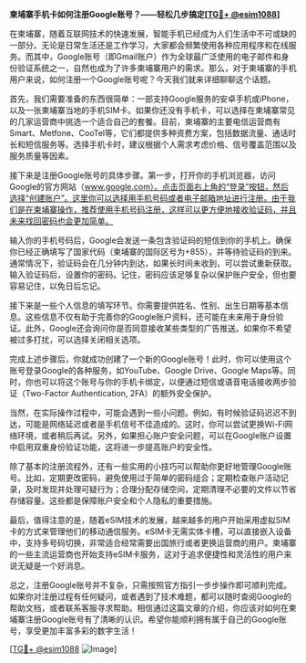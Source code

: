 **柬埔寨手机卡如何注册Google账号？——轻松几步搞定[[TG💪+ @esim1088](https://t.me/s/esim1088)]**

在柬埔寨，随着互联网技术的快速发展，智能手机已经成为人们生活中不可或缺的一部分。无论是日常生活还是工作学习，大家都会频繁使用各种应用程序和在线服务。而其中，Google账号（即Gmail账户）作为全球最广泛使用的电子邮件和身份验证系统之一，自然也成为了许多柬埔寨用户的需求。那么，对于柬埔寨的手机用户来说，如何注册一个Google账号呢？今天我们就来详细聊聊这个话题。

首先，我们需要准备的东西很简单：一部支持Google服务的安卓手机或iPhone，以及一张柬埔寨当地的手机SIM卡。如果你还没有手机卡，可以选择在柬埔寨常见的几家运营商中挑选一个适合自己的套餐。目前，柬埔寨的主要电信运营商有Smart、Metfone、CooTel等，它们都提供多种资费方案，包括数据流量、通话时长和短信服务等。选择手机卡时，建议根据个人需求考虑价格、信号覆盖范围以及服务质量等因素。

接下来是注册Google账号的具体步骤。第一步，打开你的手机浏览器，访问Google的官方网站（www.google.com）。点击页面右上角的“登录”按钮，然后选择“创建账户”。这里你可以选择用手机号码或者电子邮箱地址进行注册。由于我们是在柬埔寨操作，推荐使用手机号码注册，这样可以更方便地接收验证码，并且未来找回密码也会更加简单。

输入你的手机号码后，Google会发送一条包含验证码的短信到你的手机上。确保你已经正确填写了国家代码（柬埔寨的国际区号为+855），并等待验证码的到来。通常情况下，验证码会在几分钟内到达，如果长时间未收到，可以尝试重新获取。输入验证码后，设置你的密码。记住，密码应该足够复杂以保护账户安全，但也要容易记住，以免日后忘记。

接下来是一些个人信息的填写环节。你需要提供姓名、性别、出生日期等基本信息。这些信息不仅有助于完善你的Google账户资料，还可能在未来用于身份验证。此外，Google还会询问你是否同意接收某些类型的广告推送。如果你不希望被过多打扰，可以选择关闭相关选项。

完成上述步骤后，你就成功创建了一个新的Google账号！此时，你可以使用这个账号登录Google的各种服务，如YouTube、Google Drive、Google Maps等。同时，你也可以将这个账号与你的手机卡绑定，以便通过短信或语音电话接收两步验证（Two-Factor Authentication, 2FA）的额外安全保护。

当然，在实际操作过程中，可能会遇到一些小问题。例如，有时候验证码迟迟不到达，可能是网络延迟或者是手机信号不佳造成的。这时，你可以尝试更换Wi-Fi网络环境，或者稍后再试。另外，如果担心账户安全问题，可以在Google账户设置中启用双重身份验证功能，这将进一步提高账户的安全性。

除了基本的注册流程外，还有一些实用的小技巧可以帮助你更好地管理Google账号。比如，定期更改密码，避免使用过于简单的密码组合；定期检查账户活动记录，及时发现并处理可疑行为；合理分配存储空间，定期清理不必要的文件以节省存储容量。这些都是保障账户安全和个人隐私的重要措施。

最后，值得注意的是，随着eSIM技术的发展，越来越多的用户开始采用虚拟SIM卡的方式来管理他们的移动通信服务。eSIM卡无需实体卡槽，可以直接嵌入设备中，支持多号码切换，非常适合经常需要出国旅行或者更换运营商的用户。柬埔寨的一些主流运营商也开始支持eSIM卡服务，这对于追求便捷性和灵活性的用户来说无疑是一个好消息。

总之，注册Google账号并不复杂，只需按照官方指引一步步操作即可顺利完成。如果你对注册过程有任何疑问，或者遇到了技术难题，都可以随时查阅Google的帮助文档，或者联系客服寻求帮助。相信通过这篇文章的介绍，你应该对如何在柬埔寨注册Google账号有了清晰的认识。希望你能顺利拥有属于自己的Google账号，享受更加丰富多彩的数字生活！

[[TG💪+ @esim1088](https://t.me/s/esim1088) ![Image](https://i.postimg.cc/4NQfJmqS/Snipaste-2025-05-13-00-14-12.png)]